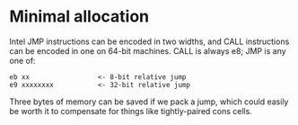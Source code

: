 # Minimal allocation

Intel JMP instructions can be encoded in two widths, and CALL instructions can
be encoded in one on 64-bit machines. CALL is always e8; JMP is any one of:

    eb xx                 <- 8-bit relative jump
    e9 xxxxxxxx           <- 32-bit relative jump

Three bytes of memory can be saved if we pack a jump, which could easily be
worth it to compensate for things like tightly-paired cons cells.